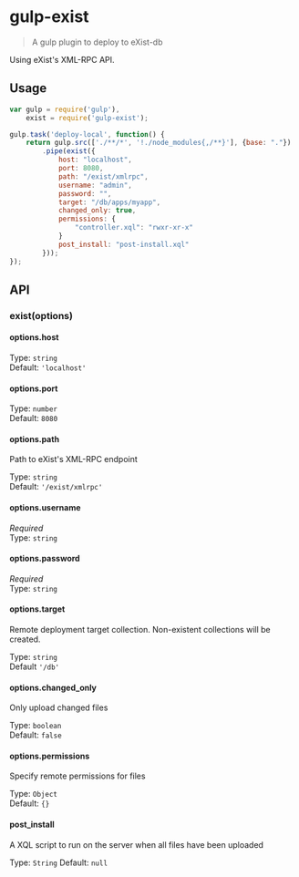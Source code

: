 # gulp-exist
> A gulp plugin to deploy to eXist-db 

Using eXist's XML-RPC API.

## Usage

```js
var	gulp = require('gulp'),
	exist = require('gulp-exist');

gulp.task('deploy-local', function() {
	return gulp.src(['./**/*', '!./node_modules{,/**}'], {base: "."})
		.pipe(exist({
			host: "localhost",
			port: 8080,
			path: "/exist/xmlrpc",
			username: "admin",
			password: "",
			target: "/db/apps/myapp",
			changed_only: true,
			permissions: {
				"controller.xql": "rwxr-xr-x"
			}
 			post_install: "post-install.xql"
		}));
});
```

## API

### exist(options)

#### options.host

Type: `string`  
Default: `'localhost'`

#### options.port

Type: `number`  
Default: `8080`

#### options.path

Path to eXist's XML-RPC endpoint

Type: `string`  
Default: `'/exist/xmlrpc'`

#### options.username

*Required*  
Type: `string`

#### options.password

*Required*  
Type: `string`

#### options.target

Remote deployment target collection. Non-existent collections will be created.

Type: `string`  
Default `'/db'`

#### options.changed_only

Only upload changed files

Type: `boolean`  
Default: `false`

#### options.permissions

Specify remote permissions for files

Type: `Object`  
Default: `{}`

#### post_install

A XQL script to run on the server when all files have been uploaded

Type: `String`
Default: `null`
